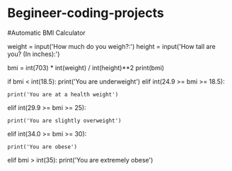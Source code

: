 # Begineer-coding-projects 
#Automatic BMI Calculator

weight = input('How much do you weigh?:')
height = input('How tall are you? (In inches):')

bmi = int(703) * int(weight) / int(height)**2
print(bmi)

if bmi < int(18.5):
    print('You are underweight')
elif int(24.9 >= bmi >= 18.5):

    print('You are at a health weight')
elif int(29.9 >= bmi >= 25):

    print('You are slightly overweight')
elif int(34.0 >= bmi >= 30):

    print('You are obese')
elif bmi > int(35):
    print('You are extremely obese')
